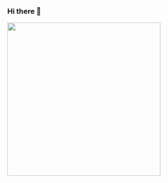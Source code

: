 ### Hi there 👋
<p>
  <img src="https://api.vaunt.dev/v1/github/entities/keerthanas2004/achievements?format=svg&limit=3" width="350" />
</p>
<!--
**keerthanas2004/keerthanas2004** is a ✨ _special_ ✨ repository because its `README.md` (this file) appears on your GitHub profile.

Here are some ideas to get you started:

- 🔭 I’m currently working on ...
- 🌱 I’m currently learning ...
- 👯 I’m looking to collaborate on ...
- 🤔 I’m looking for help with ...
- 💬 Ask me about ...
- 📫 How to reach me: ...
- 😄 Pronouns: ...
- ⚡ Fun fact: ...
-->
